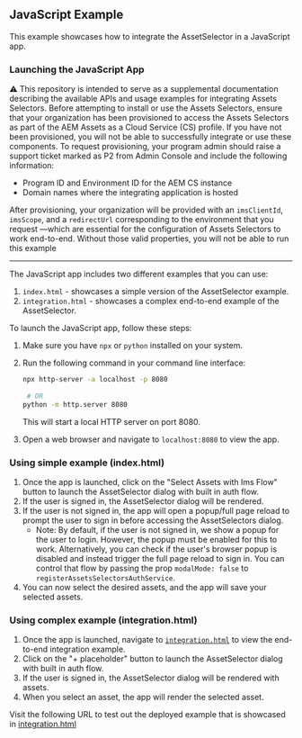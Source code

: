 ## JavaScript Example

This example showcases how to integrate the AssetSelector in a JavaScript app.

### Launching the JavaScript App

:warning: This repository is intended to serve as a supplemental documentation describing the available APIs and usage examples for integrating Assets Selectors. Before attempting to install or use the Assets Selectors, ensure that your organization has been provisioned to access the Assets Selectors as part of the AEM Assets as a Cloud Service (CS) profile. If you have not been provisioned, you will not be able to successfully integrate or use these components. To request provisioning, your program admin should raise a support ticket marked as P2 from Admin Console and include the following information:

- Program ID and Environment ID for the AEM CS instance
- Domain names where the integrating application is hosted

After provisioning, your organization will be provided with an `imsClientId`, `imsScope`, and a `redirectUrl` corresponding to the environment that you request —which are essential for the configuration of Assets Selectors to work end-to-end. Without those valid properties, you will not be able to run this example

---

The JavaScript app includes two different examples that you can use:

1. `index.html` - showcases a simple version of the AssetSelector example.
2. `integration.html` - showcases a complex end-to-end example of the AssetSelector.

To launch the JavaScript app, follow these steps:

1. Make sure you have `npx` or `python` installed on your system.
2. Run the following command in your command line interface:

   ``` bash
   npx http-server -a localhost -p 8080
    
    # OR
   python -m http.server 8080
   ```

   This will start a local HTTP server on port 8080.

3. Open a web browser and navigate to `localhost:8080` to view the app.

### Using simple example (index.html)

1. Once the app is launched, click on the "Select Assets with Ims Flow" button to launch the AssetSelector dialog with built in auth flow.
2. If the user is signed in, the AssetSelector dialog will be rendered.
3. If the user is not signed in, the app will open a popup/full page reload to prompt the user to sign in before accessing the AssetSelectors dialog.
   - Note: By default, if the user is not signed in, we show a popup for the user to login. However, the popup must be enabled for this to work. Alternatively, you can check if the user's browser popup is disabled and instead trigger the full page reload to sign in. You can control that flow by passing the prop `modalMode: false` to `registerAssetsSelectorsAuthService`.
4. You can now select the desired assets, and the app will save your selected assets.

### Using complex example (integration.html)

1. Once the app is launched, navigate to [`integration.html`](https://localhost:8080:integration.html) to view the end-to-end integration example.
2. Click on the "+ placeholder" button to launch the AssetSelector dialog with built in auth flow.
3. If the user is signed in, the AssetSelector dialog will be rendered with assets.
4. When you select an asset, the app will render the selected asset.

Visit the following URL to test out the deployed example that is showcased in [integration.html][selectors-vanillajs-demo]

[selectors-vanillajs-demo]: https://experience.adobe.com/solutions/CQ-assets-selectors/static-assets/resources/integration/integration.html
